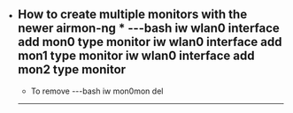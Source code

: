 * How to create multiple monitors with the newer airmon-ng
  *
  ---bash
  iw wlan0 interface add mon0 type monitor
  iw wlan0 interface add mon1 type monitor
  iw wlan0 interface add mon2 type monitor
  ---
  
  * To remove
  ---bash
     iw mon0mon del
  ---
  
